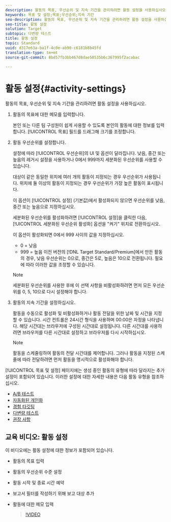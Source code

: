 ```yaml
---
description: 활동의 목표, 우선순위 및 지속 기간을 관리하려면 활동 설정을 사용하십시오.
keywords: 목표 및 설정;목표;우선순위;지속 기간
seo-description: 활동의 목표, 우선순위 및 지속 기간을 관리하려면 활동 설정을 사용하십시오.
seo-title: 활동 설정
solution: Target
subtopic: 다변량 테스트
title: 활동 설정
topic: Standard
uuid: d317e63a-ba1f-4c0e-ab90-c6181b8b45fd
translation-type: tm+mt
source-git-commit: 8bd57fb3bb467d8dae50535b6c367995f2acabac

---
```



# 활동 설정{#activity-settings}

활동의 목표, 우선순위 및 지속 기간을 관리하려면 활동 설정을 사용하십시오.

1. 활동의 목표에 대한 메모를 입력합니다.

   본인 또는 다른 팀 구성원이 쉽게 사용할 수 있도록 본인의 활동에 대한 정보를 입력합니다. [!UICONTROL 목표] 필드를 드래그해 크기를 조정합니다.
1. 활동 우선순위를 설정합니다.

   설정에 따라 [!UICONTROL 우선순위]의 UI 및 옵션이 달라집니다. 낮음, 중간 또는 높음의 레거시 설정을 사용하거나 0에서 999까지 세분화된 우선순위를 사용할 수 있습니다.

   대상이 같은 동일한 위치에 여러 개의 활동이 지정되는 경우 우선순위가 사용됩니다. 위치에 둘 이상의 활동이 지정되는 경우 우선순위가 가장 높은 활동이 표시됩니다.

   이 옵션이 [!UICONTROL 설정] (기본값)에서 활성화되지 않으면 우선순위를 낮음, 중간 또는 높음으로 지정하십시오.

   세분화된 우선순위를 활성화하려면 [!UICONTROL 설정]을 클릭한 다음, [!UICONTROL 세분화된 우선순위 활성화] 옵션을 "켜기" 위치로 전환하십시오.

   이 옵션이 활성화되면 0에서 999 사이의 값을 지정하십시오.

   * 0 = 낮음
   * 999 = 높음
   이전 버전의 [!DNL Target Standard/Premium]에서 만든 활동의 경우, 낮음 우선순위는 0으로, 중간은 5로, 높음은 10으로 전환됩니다. 필요에 따라 이러한 값을 조정할 수 있습니다.

   >[!NOTE]
   >
   >세분화된 우선순위를 사용한 후에 이 선택 사항을 비활성화하려면 먼저 모든 우선순위를 0, 5, 10으로 다시 설정해야 합니다.

1. 활동의 지속 기간을 설정하십시오.

   활동을 수동으로 활성화 및 비활성화하거나 활동 전달을 위한 날짜 및 시간을 지정할 수 있습니다. 시간 컨트롤은 24시간 형식을 사용하며 00:00은 자정을 나타냅니다. 해당 시간대는 브라우저에 구성된 시간대로 설정됩니다. 다른 시간대를 사용하려면 브라우저를 다른 시간대로 설정하고 브라우저를 다시 시작하십시오.

   >[!NOTE]
   >
   >활동을 스케줄링하여 활동의 전달 시간대를 제어합니다. 그러나 활동을 지정된 스케줄에 따라 전달하려면 먼저 활동을 명시적으로 활성화해야 합니다.

[!UICONTROL 목표 및 설정] 페이지에는 생성 중인 활동의 유형에 따라 달라지는 추가 설정이 포함되어 있습니다. 이러한 설정에 대한 자세한 내용은 다음 활동 유형을 참조하십시오.

* [A/B 테스트](../c-activities/t-test-ab/t-test-create-ab/ab-goals-and-settings.md#reference_B25389FD6F3A4989801E740364B089CC)
* [자동화된 개인화](../c-activities/t-automated-personalization/automated-personalization.md#task_8AAF837796D74CF893CA2F88BA1491C9)
* [경험 타깃팅](../c-activities/t-experience-target/t-xt-create/xt-goals-and-settings.md#reference_B25389FD6F3A4989801E740364B089CC)
* [다변량 테스트](../c-activities/c-multivariate-testing/t-create-multivariate-test/goals-and-settings.md#reference_B25389FD6F3A4989801E740364B089CC)
* [권장 사항](../c-recommendations/t-create-recs-activity/recs-activity-settings.md#reference_3FDA8388CEEC4159949151C1829E2FBB)

## 교육 비디오: 활동 설정

이 비디오에는 활동 설정에 대한 정보가 포함되어 있습니다.

* 활동의 목표 입력
* 활동의 우선순위 수준 설정
* 활동 시작 및 종료 시간 예약
* 보고서 필터를 작성하기 위해 보고 대상 추가
* 활동에 대한 메모 입력

   >[!VIDEO](https://video.tv.adobe.com/v/17381?captions=kor)
